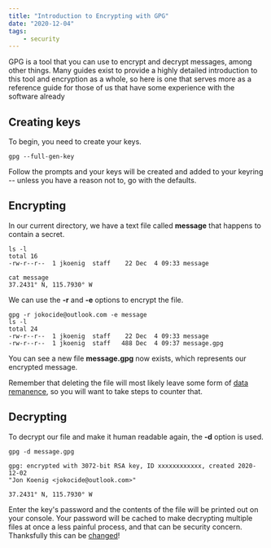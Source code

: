```yaml
---
title: "Introduction to Encrypting with GPG"
date: "2020-12-04"
tags:
    - security
---
```

GPG is a tool that you can use to encrypt and decrypt messages, among other things. Many guides exist to provide a highly detailed
introduction to this tool and encryption as a whole, so here is one that serves more as a reference guide for those of us that have
some experience with the software already

## Creating keys

To begin, you need to create your keys.

```shell
gpg --full-gen-key
```

Follow the prompts and your keys will be created and added to your keyring -- unless you have a reason not to, go with the defaults.

## Encrypting

In our current directory, we have a text file called **message** that happens to contain a secret.

```shell
ls -l
total 16
-rw-r--r--  1 jkoenig  staff    22 Dec  4 09:33 message

cat message
37.2431° N, 115.7930° W
```

We can use the **-r** and **-e** options to encrypt the file.

```shell
gpg -r jokocide@outlook.com -e message
ls -l
total 24
-rw-r--r--  1 jkoenig  staff    22 Dec  4 09:33 message
-rw-r--r--  1 jkoenig  staff   488 Dec  4 09:37 message.gpg
```

You can see a new file **message.gpg** now exists, which represents our encrypted message.

Remember that deleting the file will most likely leave some form of [data remanence](https://en.wikipedia.org/wiki/Data_remanence),
so you will want to take steps to counter that.

## Decrypting

To decrypt our file and make it human readable again, the **-d** option is used.

```shell
gpg -d message.gpg

gpg: encrypted with 3072-bit RSA key, ID xxxxxxxxxxxx, created 2020-12-02
"Jon Koenig <jokocide@outlook.com>"

37.2431° N, 115.7930° W
```

Enter the key's password and the contents of the file will be printed out on your console. Your password will be cached to make decrypting multiple files at 
once a less painful process, and that can be security concern. Thanksfully this can be [changed](https://forums.linuxmint.com/viewtopic.php?t=254042)!
